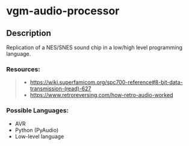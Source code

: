 # vgm-audio-processor

## Description
Replication of a NES/SNES sound chip in a low/high level programming language.


### Resources:
>* https://wiki.superfamicom.org/spc700-reference#8-bit-data-transmission-(read)-627
>* https://www.retroreversing.com/how-retro-audio-worked

### Possible Languages:
* AVR
* Python (PyAudio)
* Low-level language
